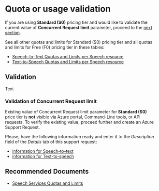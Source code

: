 <properties
pageTitle="Quota or usage validation"
description="Quota or usage validation"
service="microsoft.CognitiveServices"
resource="accounts"
authors="alexeyo26"
ms.author="alexeyo"
displayOrder=""
selfHelpType="generic"
supportTopicIds="32683856"
productPesIds="16870"
cloudEnvironments="public, MoonCake, fairfax"
articleId="Speech_Services_quotaOrSubsciptonIssues_quotaOrUsageValidation"
ownershipId="AzureCogSvc_CognitiveServices"
/>

# Quota or usage validation

If you are using **Standard (S0)** pricing tier and would like to validate the current value of **Concurrent Request limit** parameter, proceed to the [next section](#validation-of-concurrent-request-limit).

See all other quotas and limits for Standard (S0) pricing tier and all quotas and limits for Free (F0) pricing tier in these tables:

- [Speech-to-Text Quotas and Limits per Speech resource](https://docs.microsoft.com/azure/cognitive-services/speech-service/speech-services-quotas-and-limits#speech-to-text-quotas-and-limits-per-speech-resource)
- [Text-to-Speech Quotas and Limits per Speech resource](https://docs.microsoft.com/azure/cognitive-services/speech-service/speech-services-quotas-and-limits#text-to-speech-quotas-and-limits-per-speech-resource)

## Validation

Text

### Validation of Concurrent Request limit

Existing value of Concurrent Request limit parameter for **Standard (S0)** price tier is **not** visible via Azure portal, Command-Line tools, or API requests. To verify the existing value, proceed further and create an Azure Support Request.

Please, have the following information ready and enter it to the *Description* field of the *Details* tab of this support request:

- [Information for Speech-to-text](https://docs.microsoft.com/azure/cognitive-services/speech-service/speech-services-quotas-and-limits#have-the-required-information-ready)
- [Information for Text-to-speech](https://docs.microsoft.com/azure/cognitive-services/speech-service/speech-services-quotas-and-limits#prepare-the-required-information)

## **Recommended Documents**

- [Speech Services Quotas and Limits](https://docs.microsoft.com/azure/cognitive-services/speech-service/speech-services-quotas-and-limits)
